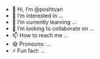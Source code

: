 - 👋 Hi, I’m @poshtvan
- 👀 I’m interested in ...
- 🌱 I’m currently learning ...
- 💞️ I’m looking to collaborate on ...
- 📫 How to reach me ...
- 😄 Pronouns: ...
- ⚡ Fun fact: ...

<!---
poshtvan/poshtvan is a ✨ special ✨ repository because its `README.md` (this file) appears on your GitHub profile.
You can click the Preview link to take a look at your changes.
--->
